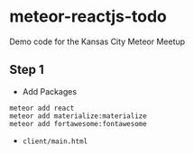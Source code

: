# meteor-reactjs-todo

Demo code for the Kansas City Meteor Meetup

## Step 1

- Add Packages
```
meteor add react
meteor add materialize:materialize
meteor add fortawesome:fontawesome
```

- `client/main.html`
